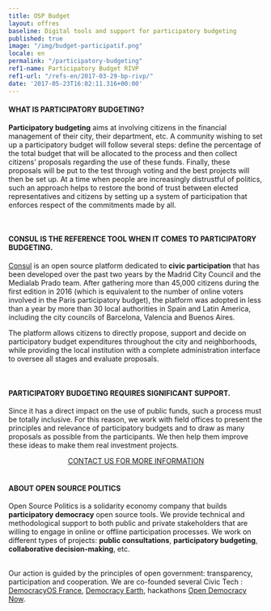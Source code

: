 ```yaml
---
title: OSP Budget
layout: offres
baseline: Digital tools and support for participatory budgeting
published: true
image: "/img/budget-participatif.png"
locale: en
permalink: "/participatory-budgeting"
ref1-name: Participatory Budget RIVP
ref1-url: "/refs-en/2017-03-29-bp-rivp/"
date: '2017-05-23T16:02:11.316+00:00'
---
```

#### WHAT IS PARTICIPATORY BUDGETING?

<b>Participatory budgeting</b> aims at involving citizens in the financial management of their city, their department, etc. A community wishing to set up a participatory budget will follow several steps: define the percentage of the total budget that will be allocated to the process and then collect citizens' proposals regarding the use of these funds. Finally, these proposals will be put to the test through voting and the best projects will then be set up. At a time when people are increasingly distrustful of politics, such an approach helps to restore the bond of trust between elected representatives and citizens by setting up a system of participation that enforces respect of the commitments made by all.

<br>

#### CONSUL IS THE REFERENCE TOOL WHEN IT COMES TO PARTICIPATORY BUDGETING.

[Consul](http://decide.es/en) is an open source platform dedicated to <b>civic participation</b> that has been developed over the past two years by the Madrid City Council and the Medialab Prado team. After gathering more than 45,000 citizens during the first edition in 2016 (which is equivalent to the number of online voters involved in the Paris participatory budget), the platform was adopted in less than a year by more than 30 local authorities in Spain and Latin America, including the city councils of Barcelona, ​​Valencia and Buenos Aires.

The platform allows citizens to directly propose, support and decide on participatory budget expenditures throughout the city and neighborhoods, while providing the local institution with a complete administration interface to oversee all stages and evaluate proposals.

<br>

#### PARTICIPATORY BUDGETING REQUIRES SIGNIFICANT SUPPORT.

Since it has a direct impact on the use of public funds, such a process must be totally inclusive. For this reason, we work with field offices to present the principles and relevance of participatory budgets and to draw as many proposals as possible from the participants. We then help them improve these ideas to make them real investment projects.

<center><a href="{{ site.baseurl }}/fr/accueil#contact" class="btn btn-primary">CONTACT US FOR MORE INFORMATION</a></center>

<br>


<div class="well">
<h4>ABOUT OPEN SOURCE POLITICS</h4>

Open Source Politics is a solidarity economy company that builds <b>participatory democracy</b> open source tools. We provide technical and methodological support to both public and private stakeholders that are willing to engage in online or offline participation processes. We work on different types of projects: <b>public consultations</b>, <b>participatory budgeting</b>, <b>collaborative decision-making</b>, etc.

<br>
Our action is guided by the principles of open government: transparency, participation and cooperation. We are co-founded several Civic Tech : <a href="http://democracyos.eu" target="blank">DemocracyOS France</a>, <a href="http://democracy.earth" target="blank">Democracy Earth</a>, hackathons <a href="http://opendemocracynow.net" target="blank">Open Democracy Now</a>. 
</div>
